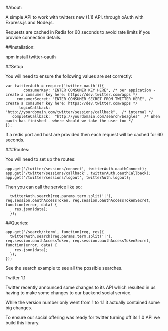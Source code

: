 #About:

A simple API to work with twitters new (1.1) API. through oAuth with Express.js and Node.js.


Requests are cached in Redis for 60 seconds to avoid rate limits if you provide connection details.


##Installation:

npm install twitter-oauth


##Setup

You will need to ensure the following values are set correctly:

```
var twitterAuth = require('twitter-oauth')({
        consumerKey: "ENTER CONSUMER KEY HERE", /* per appication - create a comsumer key here: https://dev.twitter.com/apps */
     consumerSecret: "ENTER CONSUMER SECRET FROM TWITTER HERE", /* create a comsumer key here: https://dev.twitter.com/apps */
      loginCallback: "http://yourdomain.com/twitter/sessions/callback",  /* internal */
   completeCallback:  "http://yourdomain.com/search/beagles"  /* When oauth has finished - where should we take the user too */
});
```


If a redis port and host are provided then each request will be cached for 60 seconds.

###Routes:

You will need to set up the routes:

```
app.get('/twitter/sessions/connect', twitterAuth.oauthConnect);
app.get('/twitter/sessions/callback', twitterAuth.oauthCallback);
app.get('/twitter/sessions/logout', twitterAuth.logout);
```


Then you can call the service like so:

```
  twitterAuth.search(req.params.term.split('|'),  req.session.oauthAccessToken, req.session.oauthAccessTokenSecret,  function(error, data) {
    res.json(data);
  });
```


##Queries:

```
app.get('/search/:term', function(req, res){
  twitterAuth.search(req.params.term.split('|'),  req.session.oauthAccessToken, req.session.oauthAccessTokenSecret, function(error, data) {
    res.json(data);
  });
});
```

See the search example to see all the possible searches.


Twitter 1.1


Twitter recently announced some changes to its API which resulted in us having to make some changes to our backend social service.

While the version number only went from 1 to 1.1 it actually contained some big changes.

To ensure our social offering was ready for twitter turning off its 1.0 API we build this library.

